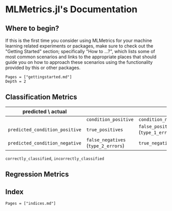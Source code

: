 # MLMetrics.jl's Documentation

## Where to begin?

If this is the first time you consider using MLMetrics for
your machine learning related experiments or packages, make sure
to check out the "Getting Started" section; specifically "How to
…?", which lists some of most common scenarios and links to the
appropriate places that should guide you on how to approach these
scenarios using the functionality provided by this or other
packages.

```@contents
Pages = ["gettingstarted.md"]
Depth = 2
```

## Classification Metrics

| predicted \ actual |     |     |
|--------------------------------|-------------------------------------|-------------------------------------|
|                                | `condition_positive`                | `condition_negative`                |
| `predicted_condition_positive` | `true_positives`                    | `false_positives` (`type_1_errors`) |
| `predicted_condition_negative` | `false_negatives` (`type_2_errors`) | `true_negatives`                    |

`correctly_classified`, `incorrectly_classified`

## Regression Metrics

## Index

```@contents
Pages = ["indices.md"]
```
